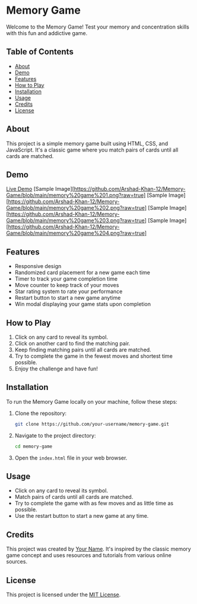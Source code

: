 # Memory Game

Welcome to the Memory Game! Test your memory and concentration skills with this fun and addictive game.

## Table of Contents

- [About](#about)
- [Demo](#demo)
- [Features](#features)
- [How to Play](#how-to-play)
- [Installation](#installation)
- [Usage](#usage)
- [Credits](#credits)
- [License](#license)

## About

This project is a simple memory game built using HTML, CSS, and JavaScript. It's a classic game where you match pairs of cards until all cards are matched.

## Demo

[Live Demo](https://your-demo-url.com)
[Sample Image][https://github.com/Arshad-Khan-12/Memory-Game/blob/main/memory%20game%201.png?raw=true]
[Sample Image][https://github.com/Arshad-Khan-12/Memory-Game/blob/main/memory%20game%202.png?raw=true]
[Sample Image][https://github.com/Arshad-Khan-12/Memory-Game/blob/main/memory%20game%203.png?raw=true]
[Sample Image][https://github.com/Arshad-Khan-12/Memory-Game/blob/main/memory%20game%204.png?raw=true]

## Features

- Responsive design
- Randomized card placement for a new game each time
- Timer to track your game completion time
- Move counter to keep track of your moves
- Star rating system to rate your performance
- Restart button to start a new game anytime
- Win modal displaying your game stats upon completion

## How to Play

1. Click on any card to reveal its symbol.
2. Click on another card to find the matching pair.
3. Keep finding matching pairs until all cards are matched.
4. Try to complete the game in the fewest moves and shortest time possible.
5. Enjoy the challenge and have fun!

## Installation

To run the Memory Game locally on your machine, follow these steps:

1. Clone the repository:

   ```bash
   git clone https://github.com/your-username/memory-game.git
   ```

2. Navigate to the project directory:

   ```bash
   cd memory-game
   ```

3. Open the `index.html` file in your web browser.

## Usage

- Click on any card to reveal its symbol.
- Match pairs of cards until all cards are matched.
- Try to complete the game with as few moves and as little time as possible.
- Use the restart button to start a new game at any time.

## Credits

This project was created by [Your Name](https://github.com/your-username). It's inspired by the classic memory game concept and uses resources and tutorials from various online sources.

## License

This project is licensed under the [MIT License](LICENSE).


